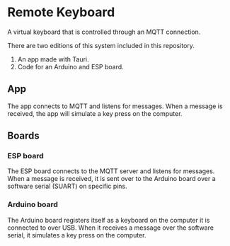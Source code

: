 # Remote Keyboard

A virtual keyboard that is controlled through an MQTT connection.

There are two editions of this system included in this repository.

1. An app made with Tauri.
2. Code for an Arduino and ESP board.

## App

The app connects to MQTT and listens for messages. When a message is received, the app will simulate a key press on the computer.

## Boards

### ESP board

The ESP board connects to the MQTT server and listens for messages. When a message is received, it is sent over to the Arduino board over a software serial (SUART) on specific pins.

### Arduino board

The Arduino board registers itself as a keyboard on the computer it is connected to over USB. When it receives a message over the software serial, it simulates a key press on the computer.
